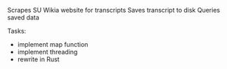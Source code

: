Scrapes SU Wikia website for transcripts
Saves transcript to disk
Queries saved data

Tasks:
- implement map function
- implement threading
- rewrite in Rust
